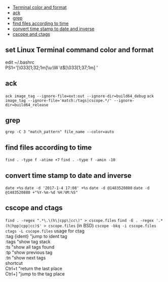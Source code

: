 * [Terminal color and format](#set-Linux-Terminal-command-color-and-format)
* [ack](#ack)
* [grep](#grep)
* [find files according to time](#find-files-according-to-time)
* [convert time stamp to date and inverse](#convert-time-stamp-to-date-and-inverse)
* [cscope and ctags](#cscope-and-ctags)


## set Linux Terminal command color and format
edit ~/.bashrc<br/>
PS1='\[\033[1;32;1m\]\u:\W \t$\[\033[1;37;1m\] '<br/>

## ack
`ack image_tag --ignore-file=ext:out --ignore-dir=build64_debug`
`ack image_tag --ignore-file='match:/tags|cscope.*/' --ignore-dir=build64_release`

## grep
`grep -C 3 "match_pattern" file_name --color=auto`

## find files according to time
`find . -type f -atime +7`
`find . -type f -amin -10`

## convert time stamp to date and inverse
`date +%s`
`date -d '2017-1-4 17:08' +%s`
`date -d @1483520880`
`date -d @1483520880 +"%Y-%m-%d %H:%M:%S"`

## cscope and ctags
`find . -regex ".*\.\(h\|cpp\|cc\)" > cscope.files`
`find -E . -regex '.*(h|hpp|cpp|cc)$' > cscope.files` (in BSD)
`cscope -bkq -i cscope.files`
`ctags -L cscope.files`
usage for ctag<br>
:tag {ident}    "jump to ident tag<br>
:tags    "show tag stack<br>
:ts    "show all tags found<br>
:tp    "show previous tag<br>
:tn    "show next tags<br>
shortcut<br>
Ctrl+t    "return the last place<br>
Ctrl+]    "jump to the tag place<br>


